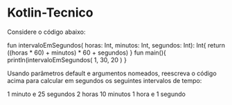 # Kotlin-Tecnico
Considere o código abaixo:

fun intervaloEmSegundos( horas: Int, minutos: Int, segundos: Int): Int{
        return ((horas * 60) + minutos) * 60 + segundos)
}
fun main(){
        println(intervaloEmSegundos( 1, 30, 20 ) 
}

Usando parâmetros default e argumentos nomeados, reescreva o código acima para calcular em segundos os seguintes intervalos de tempo:

1 minuto e 25 segundos
2 horas
10 minutos
1 hora e 1 segundo